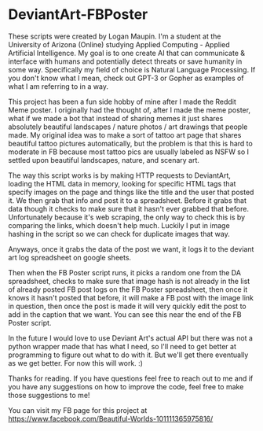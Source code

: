 # DeviantArt-FBPoster

These scripts were created by Logan Maupin. I'm a student at the University of Arizona (Online) studying Applied Computing - Applied Artificial Intelligence. My goal is to one create AI that can communicate & interface with humans and potentially detect threats or save humanity in some way. Specifically my field of choice is Natural Language Processing. If you don't know what I mean, check out GPT-3 or Gopher as examples of what I am referring to in a way. 

This project has been a fun side hobby of mine after I made the Reddit Meme poster. I originally had the thought of, after I made the meme poster, what if we made a bot that instead of sharing memes it just shares absolutely beautiful landscapes / nature photos / art drawings that people made. My original idea was to make a sort of tattoo art page that shares beautiful tattoo pictures automatically, but the problem is that this is hard to moderate in FB because most tattoo pics are usually labeled as NSFW so I settled upon beautiful landscapes, nature, and scenary art.

The way this script works is by making HTTP requests to DeviantArt, loading the HTML data in memory, looking for specific HTML tags that specify images on the page and things like the title and the user that posted it. We then grab that info and post it to a spreadsheet. Before it grabs that data though it checks to make sure that it hasn't ever grabbed that before. Unfortunately because it's web scraping, the only way to check this is by comparing the links, which doesn't help much. Luckily I put in image hashing in the script so we can check for duplicate images that way. 

Anyways, once it grabs the data of the post we want, it logs it to the deviant art log spreadsheet on google sheets. 

Then when the FB Poster script runs, it picks a random one from the DA spreadsheet, checks to make sure that image hash is not already in the list of already posted FB post logs on the FB Poster spreadsheet, then once it knows it hasn't posted that before, it will make a FB post with the image link in question, then once the post is made it will very quickly edit the post to add in the caption that we want. You can see this near the end of the FB Poster script. 

In the future I would love to use Deviant Art's actual API but there was not a python wrapper made that has what I need, so I'll need to get better at programming to figure out what to do with it. But we'll get there eventually as we get better. For now this will work. :) 

Thanks for reading. If you have questions feel free to reach out to me and if you have any suggestions on how to improve the code, feel free to make those suggestions to me! 

You can visit my FB page for this project at https://www.facebook.com/Beautiful-Worlds-101111365975816/ 
